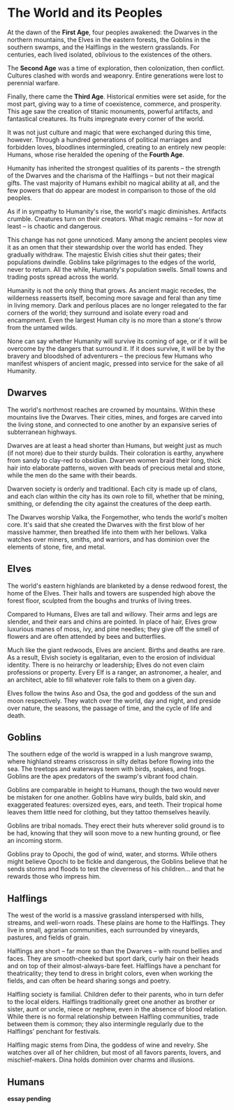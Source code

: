 # The World and its Peoples

At the dawn of the **First Age**, four peoples awakened: the Dwarves in the northern mountains, the Elves in the eastern forests, the Goblins in the southern swamps, and the Halflings in the western grasslands. For centuries, each lived isolated, oblivious to the existences of the others.

The **Second Age** was a time of exploration, then colonization, then conflict. Cultures clashed with words and weaponry. Entire generations were lost to perennial warfare.

Finally, there came the **Third Age**. Historical enmities were set aside, for the most part, giving way to a time of coexistence, commerce, and prosperity. This age saw the creation of titanic monuments, powerful artifacts, and fantastical creatures. Its fruits impregnate every corner of the world.

It was not just culture and magic that were exchanged during this time, however. Through a hundred generations of political marriages and forbidden loves, bloodlines intermingled, creating to an entirely new people: Humans, whose rise heralded the opening of the **Fourth Age**.

Humanity has inherited the strongest qualities of its parents – the strength of the Dwarves and the charisma of the Halflings – but not their magical gifts. The vast majority of Humans exhibit no magical ability at all, and the few powers that do appear are modest in comparison to those of the old peoples.

As if in sympathy to Humanity's rise, the world's magic diminishes. Artifacts crumble. Creatures turn on their creators. What magic remains – for now at least – is chaotic and dangerous.

This change has not gone unnoticed. Many among the ancient peoples view it as an omen that their stewardship over the world has ended. They gradually withdraw. The majestic Elvish cities shut their gates; their populations dwindle. Goblins take pilgrimages to the edges of the world, never to return. All the while, Humanity's population swells. Small towns and trading posts spread across the world.

Humanity is not the only thing that grows. As ancient magic recedes, the wilderness reasserts itself, becoming more savage and feral than any time in living memory. Dark and perilous places are no longer relegated to the far corners of the world; they surround and isolate every road and encampment. Even the largest Human city is no more than a stone's throw from the untamed wilds.

None can say whether Humanity will survive its coming of age, or if it will be overcome by the dangers that surround it. If it does survive, it will be by the bravery and bloodshed of adventurers – the precious few Humans who manifest whispers of ancient magic, pressed into service for the sake of all Humanity. 

## Dwarves

The world's northmost reaches are crowned by mountains. Within these mountains live the Dwarves. Their cities, mines, and forges are carved into the living stone, and connected to one another by an expansive series of subterranean highways.

Dwarves are at least a head shorter than Humans, but weight just as much (if not more) due to their sturdy builds. Their coloration is earthy, anywhere from sandy to clay-red to obsidian. Dwarven women braid their long, thick hair into elaborate patterns, woven with beads of precious metal and stone, while the men do the same with their beards. 

Dwarven society is orderly and traditional. Each city is made up of clans, and each clan within the city has its own role to fill, whether that be mining, smithing, or defending the city against the creatures of the deep earth. 

The Dwarves worship Valka, the Forgemother, who tends the world's molten core. It's said that she created the Dwarves with the first blow of her massive hammer, then breathed life into them with her bellows. Valka watches over miners, smiths, and warriors, and has dominion over the elements of stone, fire, and metal.

## Elves

The world's eastern highlands are blanketed by a dense redwood forest, the home of the Elves. Their halls and towers are suspended high above the forest floor, sculpted from the boughs and trunks of living trees. 

Compared to Humans, Elves are tall and willowy. Their arms and legs are slender, and their ears and chins are pointed. In place of hair, Elves grow luxurious manes of moss, ivy, and pine needles; they give off the smell of flowers and are often attended by bees and butterflies.  

Much like the giant redwoods, Elves are ancient. Births and deaths are rare. As a result, Elvish society is egalitarian, even to the erosion of individual identity. There is no heirarchy or leadership; Elves do not even claim professions or property. Every Elf is a ranger, an astronomer, a healer, and an architect, able to fill whatever role falls to them on a given day. 

Elves follow the twins Aso and Osa, the god and goddess of the sun and moon respectively. They watch over the world, day and night, and preside over nature, the seasons, the passage of time, and the cycle of life and death.

## Goblins

The southern edge of the world is wrapped in a lush mangrove swamp, where highland streams crisscross in silty deltas before flowing into the sea. The treetops and waterways teem with birds, snakes, and frogs. Goblins are the apex predators of the swamp's vibrant food chain.

Goblins are comparable in height to Humans, though the two would never be mistaken for one another. Goblins have wiry builds, bald skin, and exaggerated features: oversized eyes, ears, and teeth. Their tropical home leaves them little need for clothing, but they tattoo themselves heavily.

Goblins are tribal nomads. They erect their huts wherever solid ground is to be had, knowing that they will soon move to a new hunting ground, or flee an incoming storm.

Goblins pray to Opochi, the god of wind, water, and storms. While others might believe Opochi to be fickle and dangerous, the Goblins believe that he sends storms and floods to test the cleverness of his children... and that he rewards those who impress him.

## Halflings

The west of the world is a massive grassland interspersed with hills, streams, and well-worn roads. These plains are home to the Halflings. They live in small, agrarian communities, each surrounded by vineyards, pastures, and fields of grain.

Halflings are short – far more so than the Dwarves – with round bellies and faces. They are smooth-cheeked but sport dark, curly hair on their heads and on top of their almost-always-bare feet. Halflings have a penchant for theatricality; they tend to dress in bright colors, even when working the fields, and can often be heard sharing songs and poetry.

Halfling society is familial. Children defer to their parents, who in turn defer to the local elders. Halflings traditionally greet one another as brother or sister, aunt or uncle, niece or nephew, even in the absence of blood relation. While there is no formal relationship between Halfling communities, trade between them is common; they also intermingle regularly due to the Halflings' penchant for festivals.

Halfling magic stems from Dina, the goddess of wine and revelry. She watches over all of her children, but most of all favors parents, lovers, and mischief-makers. Dina holds dominion over charms and illusions.

## Humans

**essay pending**
